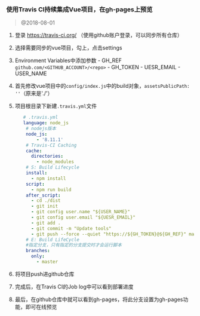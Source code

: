 ### 使用Travis CI持续集成Vue项目，在gh-pages上预览

> @2018-08-01 

  1. 登录 https://travis-ci.org/ （使用github账户登录，可以同步所有仓库）

  2. 选择需要同步的vue项目，勾上，点击settings

  3. Environment Variables中添加参数
    - GH_REF    `github.com/<GITHUB_ACCOUNT>/<repo>`
    - GH_TOKEN
    - UESR_EMAIL
    - USER_NAME

 4. 首先修改vue项目中的`config/index.js`中的build对象，`assetsPublicPath: ''`（原来是'./'）

 5. 项目根目录下新建`.travis.yml`文件

    ```yaml
       # .travis.yml
       language: node_js
        # nodejs版本
        node_js: 
            - '8.11.1'
        # Travis-CI Caching
        cache:
          directories:
            - node_modules
        # S: Build Lifecycle
        install:
          - npm install
        script:
          - npm run build
        after_script:
          - cd ./dist
          - git init
          - git config user.name "${USER_NAME}"
          - git config user.email "${UESR_EMAIL}"
          - git add .
          - git commit -m "Update tools"
          - git push --force --quiet "https://${GH_TOKEN}@${GH_REF}" master:gh-pages
        # E: Build LifeCycle
        #指定分支，只有指定的分支提交时才会运行脚本
        branches:
          only:
            - master
    ```

  6. 将项目push进github仓库

  7. 完成后，在Travis CI的Job log中可以看到部署进度

  8. 最后，在github仓库中就可以看到gh-pages，将此分支设置为gh-pages功能，即可在线预览

